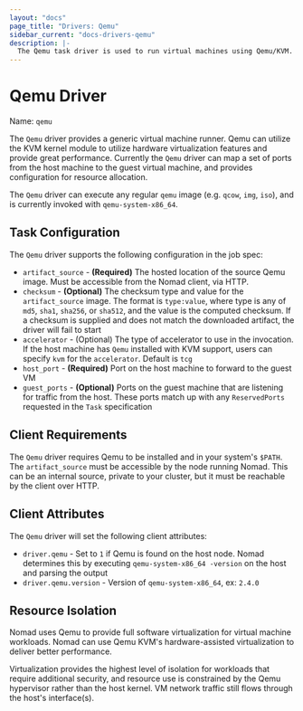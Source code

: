 ```yaml
---
layout: "docs"
page_title: "Drivers: Qemu"
sidebar_current: "docs-drivers-qemu"
description: |-
  The Qemu task driver is used to run virtual machines using Qemu/KVM.
---
```


# Qemu Driver

Name: `qemu`

The `Qemu` driver provides a generic virtual machine runner. Qemu can utilize
the KVM kernel module to utilize hardware virtualization features and provide
great performance. Currently the `Qemu` driver can map a set of ports from the
host machine to the guest virtual machine, and provides configuration for
resource allocation.

The `Qemu` driver can execute any regular `qemu` image (e.g. `qcow`, `img`,
`iso`), and is currently invoked with `qemu-system-x86_64`.

## Task Configuration

The `Qemu` driver supports the following configuration in the job spec:

* `artifact_source` - **(Required)** The hosted location of the source Qemu image. Must be accessible
from the Nomad client, via HTTP.
* `checksum` - **(Optional)** The checksum type and value for the `artifact_source` image.
The format is `type:value`, where type is any of `md5`, `sha1`, `sha256`, or `sha512`,
and the value is the computed checksum. If a checksum is supplied and does not 
match the downloaded artifact, the driver will fail to start
* `accelerator` - (Optional) The type of accelerator to use in the invocation.
 If the host machine has `Qemu` installed with KVM support, users can specify `kvm` for the `accelerator`. Default is `tcg`
* `host_port` - **(Required)** Port on the host machine to forward to the guest
VM
* `guest_ports` - **(Optional)** Ports on the guest machine that are listening for
traffic from the host. These ports match up with any `ReservedPorts` requested
in the `Task` specification

## Client Requirements

The `Qemu` driver requires Qemu to be installed and in your system's `$PATH`.
The `artifact_source` must be accessible by the node running Nomad. This can be an
internal source, private to your cluster, but it must be reachable by the client
over HTTP.

## Client Attributes

The `Qemu` driver will set the following client attributes:

* `driver.qemu` - Set to `1` if Qemu is found on the host node. Nomad determines
this by executing `qemu-system-x86_64 -version` on the host and parsing the output
* `driver.qemu.version` - Version of `qemu-system-x86_64`, ex: `2.4.0`

## Resource Isolation

Nomad uses Qemu to provide full software virtualization for virtual machine
workloads. Nomad can use Qemu KVM's hardware-assisted virtualization to deliver
better performance.

Virtualization provides the highest level of isolation for workloads that
require additional security, and resource use is constrained by the Qemu
hypervisor rather than the host kernel. VM network traffic still flows through
the host's interface(s).
